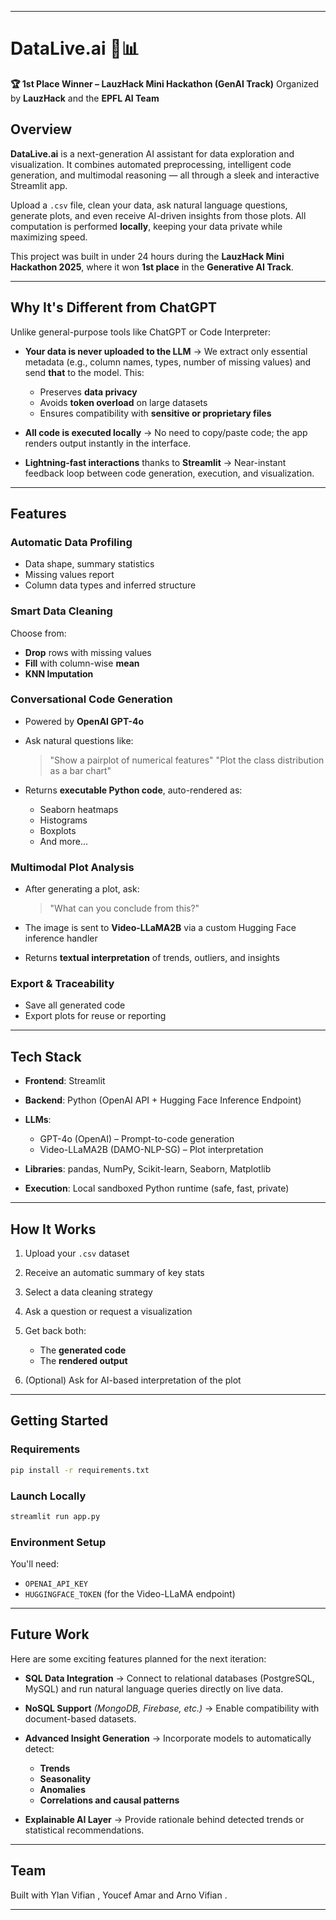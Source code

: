 

---

# DataLive.ai 🧠📊

**🏆 1st Place Winner – LauzHack Mini Hackathon (GenAI Track)**
Organized by **LauzHack** and the **EPFL AI Team**

## Overview

**DataLive.ai** is a next-generation AI assistant for data exploration and visualization. It combines automated preprocessing, intelligent code generation, and multimodal reasoning — all through a sleek and interactive Streamlit app.

Upload a `.csv` file, clean your data, ask natural language questions, generate plots, and even receive AI-driven insights from those plots. All computation is performed **locally**, keeping your data private while maximizing speed.

This project was built in under 24 hours during the **LauzHack Mini Hackathon 2025**, where it won **1st place** in the **Generative AI Track**.

---

## Why It's Different from ChatGPT

Unlike general-purpose tools like ChatGPT or Code Interpreter:

* **Your data is never uploaded to the LLM**
  → We extract only essential metadata (e.g., column names, types, number of missing values) and send **that** to the model. This:

  * Preserves **data privacy**
  * Avoids **token overload** on large datasets
  * Ensures compatibility with **sensitive or proprietary files**

* **All code is executed locally**
  → No need to copy/paste code; the app renders output instantly in the interface.

* **Lightning-fast interactions** thanks to **Streamlit**
  → Near-instant feedback loop between code generation, execution, and visualization.

---

## Features

###  Automatic Data Profiling

* Data shape, summary statistics
* Missing values report
* Column data types and inferred structure

###  Smart Data Cleaning

Choose from:

* **Drop** rows with missing values
* **Fill** with column-wise **mean**
* **KNN Imputation**

###  Conversational Code Generation

* Powered by **OpenAI GPT-4o**

* Ask natural questions like:

  > "Show a pairplot of numerical features"
  > "Plot the class distribution as a bar chart"

* Returns **executable Python code**, auto-rendered as:

  * Seaborn heatmaps
  * Histograms
  * Boxplots
  * And more...

###  Multimodal Plot Analysis

* After generating a plot, ask:

  > "What can you conclude from this?"

* The image is sent to **Video-LLaMA2B** via a custom Hugging Face inference handler

* Returns **textual interpretation** of trends, outliers, and insights

###  Export & Traceability

* Save all generated code
* Export plots for reuse or reporting

---

## Tech Stack

* **Frontend**: Streamlit
* **Backend**: Python (OpenAI API + Hugging Face Inference Endpoint)
* **LLMs**:

  * GPT-4o (OpenAI) – Prompt-to-code generation
  * Video-LLaMA2B (DAMO-NLP-SG) – Plot interpretation
* **Libraries**: pandas, NumPy, Scikit-learn, Seaborn, Matplotlib
* **Execution**: Local sandboxed Python runtime (safe, fast, private)

---

## How It Works

1. Upload your `.csv` dataset
2. Receive an automatic summary of key stats
3. Select a data cleaning strategy
4. Ask a question or request a visualization
5. Get back both:

   * The **generated code**
   * The **rendered output**
6. (Optional) Ask for AI-based interpretation of the plot

---

## Getting Started

### Requirements

```bash
pip install -r requirements.txt
```

### Launch Locally

```bash
streamlit run app.py
```

### Environment Setup

You'll need:

* `OPENAI_API_KEY`
* `HUGGINGFACE_TOKEN` (for the Video-LLaMA endpoint)

---

## Future Work

Here are some exciting features planned for the next iteration:

* **SQL Data Integration**
  → Connect to relational databases (PostgreSQL, MySQL) and run natural language queries directly on live data.

* **NoSQL Support** *(MongoDB, Firebase, etc.)*
  → Enable compatibility with document-based datasets.

* **Advanced Insight Generation**
  → Incorporate models to automatically detect:

  * **Trends**
  * **Seasonality**
  * **Anomalies**
  * **Correlations and causal patterns**

* **Explainable AI Layer**
  → Provide rationale behind detected trends or statistical recommendations.

---

## Team

Built with Ylan Vifian , Youcef Amar and Arno Vifian .

---

